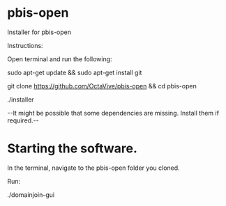 # pbis-open

Installer for pbis-open

Instructions:

Open terminal and run the following:

sudo apt-get update && sudo apt-get install git 

git clone https://github.com/OctaVive/pbis-open && cd pbis-open



./installer

--It might be possible that some dependencies are missing. Install them if required.--


# Starting the software.

In the terminal, navigate to the pbis-open folder you cloned.

Run:

./domainjoin-gui

